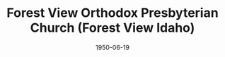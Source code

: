 ---
date: &id001 1950-06-19
end_date: null
location:
  address: Tinley Park
  city: Forest View
  state: ID
minister:
- end: 1951-01-01
  name: George Marston
  start: 1950-01-01
  type: pastor
- end: 1954-01-01
  name: Robert W. Eckardt
  start: 1951-01-01
  type: pastor
- end: 1958-01-01
  name: Robert Nuermberger
  start: 1955-01-01
  type: pastor
- end: 1964-01-01
  name: Bruce Coie
  start: 1958-01-01
  type: pastor
- end: 1972-01-01
  name: Donald Parker
  start: 1966-01-01
  type: pastor
- end: 1981-01-01
  name: Leslie Dunn
  start: 1973-01-01
  type: pastor
- end: 1984-01-01
  name: Dennis Smith
  start: 1981-01-01
  type: pastor
- end: 1987-12-31
  name: Calvin Malcor
  start: 1985-01-01
  type: pastor
ministers:
- George Marston
- Robert W. Eckardt
- Robert Nuermberger
- Bruce Coie
- Donald Parker
- Leslie Dunn
- Dennis Smith
- Calvin Malcor
name: Forest View Orthodox Presbyterian Church
names:
- end: 1987-12-31
  name: Forest View Orthodox Presbyterian Church
  start: 1950-06-19
- end: 1968-12-31
  name: Westminster Orthodox Presbyterian Church
  start: 1950-01-01
origination_date: *id001
raw_data: "ID  Tinley Park\nForest View Orthodox Presbyterian Church  (June 19, 1950\u2013\
  December 31, 1987)\n(called Westminster Orthodox Presbyterian Church, Evergreen\
  \ Park, 1950\u201368)\nPastors: George Marston, 1950\u201351\nRobert W. Eckardt,\
  \ 1951\u201354\nRobert Nuermberger, 1955\u201358\nBruce Coie, 1958\u201364\nDonald\
  \ Parker, 1966\u201372\nLeslie Dunn, 1973\u201381\nDennis Smith, 1981\u201384\n\
  Calvin Malcor, 1985\u201387"
received_from: null
states:
- IDstatus:
  active: false
  end_date: 1987-12-31
  reason: unknown
  received_from: null
  withdrawal_to: null
title: Forest View Orthodox Presbyterian Church (Forest View Idaho)

---